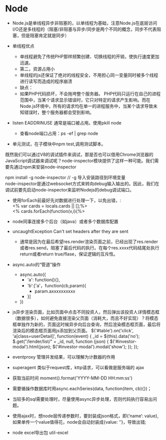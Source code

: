 Node
====

* Node.js是单线程异步非阻塞的，以单线程为基础，注意Node.js在底层访问I/O还是多线程的（阻塞/非阻塞与异步/同步是两个不同的概念，同步不代表阻塞，但是阻塞肯定就是同步）
* 单线程优点
  * 单线程避免了传统PHP那样频繁创建、切换线程的开销，使执行速度更加迅速。
  * 第二，资源占用小
  * 单线程的js还保证了绝对的线程安全，不用担心同一变量同时被多个线程进行读写而造成的程序崩溃
  * 缺点：
  * 如果PHP代码损坏，不会拖垮整个服务器。 PHP代码只运行在自己的进程范围中，当某个请求显示错误时，它只对特定的请求产生影响。而在Node.js环境中，所有的请求均在单一的进程服务中，当某个请求导致未知错误时，整个服务器都会受到影响。

* listen EADDRINUSE   通常是端口被占用。使用pkill node 
  * 查看node端口占用：ps -ef | grep node    <br>
* 单元测试，在子模块中npm test,调用测试脚本。 <br>

既然我们可以通过V8的调试插件来调试，那是否也可以借用Chrome浏览器的JavaScript调试器来调试呢？node-inspector模块提供了这样一种可能。我们需要先通过npm来安装node-inspector   <br>

npm install -g node-inspector  // -g 导入安装路径到环境变量 <br>
node-inspector是通过websocket方式来转向debug输入输出的。因此，我们在调试前要先启动node-inspector来监听Nodejs的debug调试端口。 <br>

* 使用forEach前最好先对数据进行处理一下，以免出错，:<br>	
	<% var cards = locals.cards || [];%> <br>
	<% cards.forEach(function(v,i){%>

* node同事连接多个后台（如java）或者多个数据库配置

* uncaughtException Can't set headers after they are sent<br>
	* 通常是因为在最后希望res.render渲染页面之前，已经出现了res.render或者res.send，阻塞了最后代码的执行。在每个res.xxxx代码结尾处执行return或者return true/flase，保证逻辑的互斥性。

* async.auto的“管道”操作
  * async.auto({
    * 'a': function(){},
    * 'b':['a'，function(cb,param){
      * param.axxxxxxxxxx
    * }]
  * })

* js异步渲染页面，比如页面中点击不同投资人，然后弹出该投资人详情模态框（数据很多），如何避免直接渲染父页面（消耗大，而且不好实现）？将模态框单独作为新的，页面这时候异步向后台查询，然后渲染模态框页面，最后将渲染后的模态框页面用js添加到父页面。
  $('#table').on('click', 'a[class=userDetail]', function(event) {
        _id = $(this).data('no');
        $.get("/lender/list/" + _id, null, function (json) {
            $('#investor-modal').html(json);
            $('#investor-modal').modal('show');
        });
    });
* eventproxy   管理并发结果，可以理解为计数器的作用
* superagent  类似于request库，kttp请求，可以看做是服务端的 ajax
* 获取当前时间 moment().format('YYYY-MM-DD HH:mm:ss')
* 需要循操作数据库时用async.eachSeries(data, function(item, cb){})；
* 当较多的sql需要处理时，尽量使用async异步处理，否则代码执行容易出问题。
*  使用ajax时，想node层传递参数时，要封装成json格式，即{‘name’: value},如果单传一个value值得花，node会自动封装成{value: ‘’}，导致出错;
* node excel导出包 util-excel